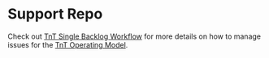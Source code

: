 # Support Repo
Check out [TnT Single Backlog Workflow](https://wiki.aa.com/bin/view/Technology%20and%20Transformation%20(TnT)%20Technology%20Operating%20Model/TnT%20Single%20Backlog%20Workflow/) for more details on how to manage issues for the [TnT Operating Model](https://wiki.aa.com/bin/view/Main/Technology%20and%20Transformation/).